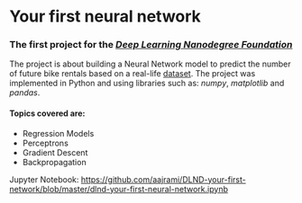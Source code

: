 #  Your first neural network

### The first project for the [_**Deep Learning Nanodegree Foundation**_](https://www.udacity.com/course/deep-learning-nanodegree-foundation--nd101)


The project is about building a Neural Network model to predict the number of future bike rentals based on a real-life [dataset](https://archive.ics.uci.edu/ml/datasets/Bike+Sharing+Dataset). 
The project was implemented in Python and using libraries such as: _numpy_,  _matplotlib_ and _pandas_.

#### Topics covered are:

- Regression Models
- Perceptrons 
- Gradient Descent
- Backpropagation

Jupyter Notebook: https://github.com/aajrami/DLND-your-first-network/blob/master/dlnd-your-first-neural-network.ipynb

